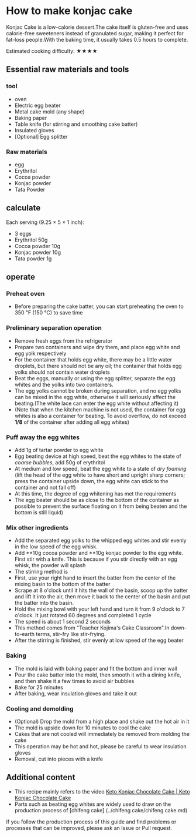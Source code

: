 # How to make konjac cake

Konjac Cake is a low-calorie dessert.The cake itself is gluten-free and uses calorie-free sweeteners instead of granulated sugar, making it perfect for fat-loss people.With the baking time, it usually takes 0.5 hours to complete.

Estimated cooking difficulty: ★★★★

## Essential raw materials and tools

### tool

* oven
* Electric egg beater
* Metal cake mold (any shape)
* Baking paper
* Table knife (for stirring and smoothing cake batter)
* Insulated gloves
* [Optional] Egg splitter

### Raw materials

* egg
* Erythritol
* Cocoa powder
* Konjac powder
* Tata Powder

## calculate

Each serving (9.25 × 5 × 1 inch):

* 3 eggs
* Erythritol 50g
* Cocoa powder 10g
* Konjac powder 10g
* Tata powder 1g

## operate

### Preheat oven

* Before preparing the cake batter, you can start preheating the oven to 350 ℉ (150 ℃) to save time

### Preliminary separation operation

* Remove fresh eggs from the refrigerator
* Prepare two containers and wipe dry them, and place egg white and egg yolk respectively
* For the container that holds egg white, there may be a little water droplets, but there should not be any oil; the container that holds egg yolks should not contain water droplets
* Beat the eggs, manually or using the egg splitter, separate the egg whites and the yolks into two containers.
* The egg yolks cannot be broken during separation, and no egg yolks can be mixed in the egg white, otherwise it will seriously affect the beating.(The white lace can enter the egg white without affecting it)
* (Note that when the kitchen machine is not used, the container for egg whites is also a container for beating. To avoid overflow, do not exceed **1/8** of the container after adding all egg whites)

### Puff away the egg whites

* Add 1g of tartar powder to egg white
* Egg beating device at high speed, beat the egg whites to the state of *coarse bubbles*, add 50g of erythritol
* At medium and low speed, beat the egg white to a state of *dry foaming* (lift the head of the egg white to have short and upright sharp corners; press the container upside down, the egg white can stick to the container and not fall off)
* At this time, the degree of egg whitening has met the requirements
* The egg beater should be as close to the bottom of the container as possible to prevent the surface floating on it from being beaten and the bottom is still liquid)

### Mix other ingredients

* Add the separated egg yolks to the whipped egg whites and stir evenly in the low speed of the egg whisk.
* Add **10g cocoa powder and **10g konjac powder to the egg white. First stir with a knife. This is because if you stir directly with an egg whisk, the powder will splash
* The stirring method is
* First, use your right hand to insert the batter from the center of the mixing basin to the bottom of the batter
* Scrape at 8 o'clock until it hits the wall of the basin, scoop up the batter and lift it into the air, then move it back to the center of the basin and put the batter into the basin.
* Hold the mixing bowl with your left hand and turn it from 9 o'clock to 7 o'clock. It just rotated 60 degrees and completed 1 cycle
* The speed is about 1 second 2 seconds
* This method comes from "Teacher Kojima's Cake Classroom".In down-to-earth terms, stir-fry like stir-frying.
* After the stirring is finished, stir evenly at low speed of the egg beater

### Baking

* The mold is laid with baking paper and fit the bottom and inner wall
* Pour the cake batter into the mold, then smooth it with a dining knife, and then shake it a few times to avoid air bubbles
* Bake for 25 minutes
* After baking, wear insulation gloves and take it out

### Cooling and demolding

* (Optional) Drop the mold from a high place and shake out the hot air in it
* The mold is upside down for 10 minutes to cool the cake
* Cakes that are not cooled will immediately be removed from molding the cake
* This operation may be hot and hot, please be careful to wear insulation gloves
* Removal, cut into pieces with a knife

## Additional content

* This recipe mainly refers to the video [Keto Konjac Chocolate Cake | Keto Konjac Chocolate Cake](https://youtu.be/gzXlOrGI54U)
* Parts such as beating egg whites are widely used to draw on the production process of [chifeng cake] (../chifeng cake/chifeng cake.md)

If you follow the production process of this guide and find problems or processes that can be improved, please ask an Issue or Pull request.